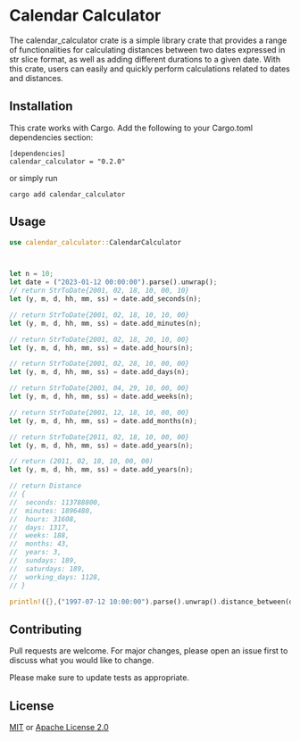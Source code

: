 # Calendar Calculator

The calendar_calculator crate is a simple library crate that provides a range of functionalities for calculating distances between two dates expressed in str slice format, as well as adding different durations to a given date. With this crate, users can easily and quickly perform calculations related to dates and distances.

## Installation

This crate works with Cargo. Add the following to your Cargo.toml dependencies section:

```
[dependencies]
calendar_calculator = "0.2.0"
```
or simply run
```
cargo add calendar_calculator
```

## Usage

```rust
use calendar_calculator::CalendarCalculator



let n = 10;
let date = ("2023-01-12 00:00:00").parse().unwrap();
// return StrToDate{2001, 02, 18, 10, 00, 10}
let (y, m, d, hh, mm, ss) = date.add_seconds(n);

// return StrToDate{2001, 02, 18, 10, 10, 00}
let (y, m, d, hh, mm, ss) = date.add_minutes(n);

// return StrToDate{2001, 02, 18, 20, 10, 00}
let (y, m, d, hh, mm, ss) = date.add_hours(n);

// return StrToDate{2001, 02, 28, 10, 00, 00}
let (y, m, d, hh, mm, ss) = date.add_days(n);

// return StrToDate{2001, 04, 29, 10, 00, 00}
let (y, m, d, hh, mm, ss) = date.add_weeks(n);

// return StrToDate{2001, 12, 18, 10, 00, 00}
let (y, m, d, hh, mm, ss) = date.add_months(n);

// return StrToDate{2011, 02, 18, 10, 00, 00}
let (y, m, d, hh, mm, ss) = date.add_years(n);

// return (2011, 02, 18, 10, 00, 00)
let (y, m, d, hh, mm, ss) = date.add_years(n);

// return Distance
// {
//  seconds: 113788800,
//  minutes: 1896480,
//  hours: 31608,
//  days: 1317,
//  weeks: 188,
//  months: 43,
//  years: 3,
//  sundays: 189,
//  saturdays: 189,
//  working_days: 1128,
// }

println!({},("1997-07-12 10:00:00").parse().unwrap().distance_between(date));
```

## Contributing

Pull requests are welcome. For major changes, please open an issue first
to discuss what you would like to change.

Please make sure to update tests as appropriate.

## License

[MIT](https://choosealicense.com/licenses/mit/) or
[Apache License 2.0](https://choosealicense.com/licenses/apache-2.0/)
